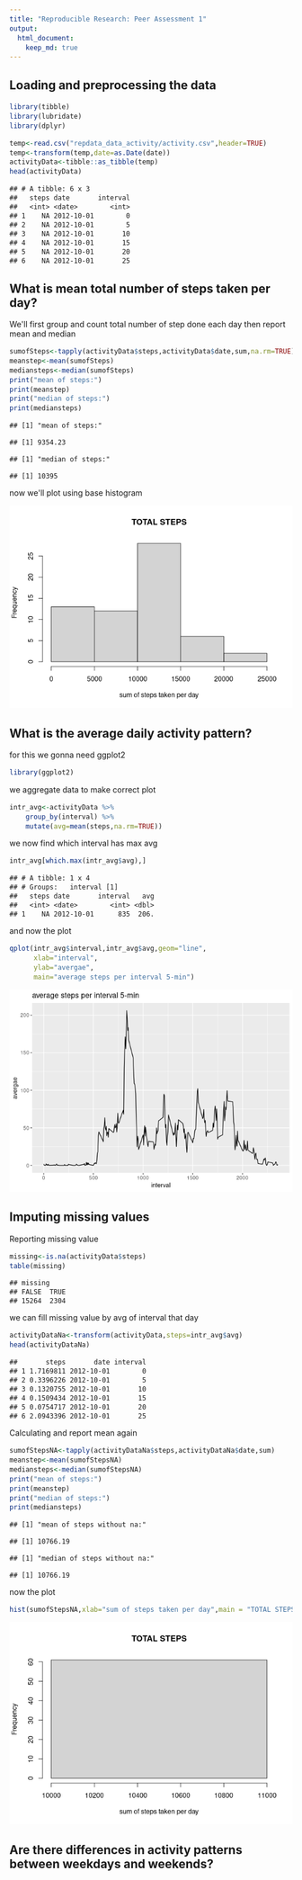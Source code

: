 ```yaml
---
title: "Reproducible Research: Peer Assessment 1"
output: 
  html_document:
    keep_md: true
---
```



## Loading and preprocessing the data

```r
library(tibble)
library(lubridate)
library(dplyr)
```


```r
temp<-read.csv("repdata_data_activity/activity.csv",header=TRUE)
temp<-transform(temp,date=as.Date(date))
activityData<-tibble::as_tibble(temp)
head(activityData)
```

```
## # A tibble: 6 x 3
##   steps date       interval
##   <int> <date>        <int>
## 1    NA 2012-10-01        0
## 2    NA 2012-10-01        5
## 3    NA 2012-10-01       10
## 4    NA 2012-10-01       15
## 5    NA 2012-10-01       20
## 6    NA 2012-10-01       25
```



## What is mean total number of steps taken per day?
We'll first group and count total number of step done each day then report mean and median


```r
sumofSteps<-tapply(activityData$steps,activityData$date,sum,na.rm=TRUE)
meanstep<-mean(sumofSteps)
mediansteps<-median(sumofSteps)
print("mean of steps:")
print(meanstep)
print("median of steps:")
print(mediansteps)
```


```
## [1] "mean of steps:"
```

```
## [1] 9354.23
```

```
## [1] "median of steps:"
```

```
## [1] 10395
```

now we'll plot using base histogram

![](PA1_template_files/figure-html/unnamed-chunk-5-1.png)<!-- -->

## What is the average daily activity pattern?
for this we gonna need ggplot2 

```r
library(ggplot2)
```

we aggregate data to make correct plot 

```r
intr_avg<-activityData %>% 
    group_by(interval) %>% 
    mutate(avg=mean(steps,na.rm=TRUE))
```

we now find which interval has max avg

```r
intr_avg[which.max(intr_avg$avg),]
```

```
## # A tibble: 1 x 4
## # Groups:   interval [1]
##   steps date       interval   avg
##   <int> <date>        <int> <dbl>
## 1    NA 2012-10-01      835  206.
```

and now the plot 

```r
qplot(intr_avg$interval,intr_avg$avg,geom="line",
      xlab="interval",
      ylab="avergae",
      main="average steps per interval 5-min")
```

![](PA1_template_files/figure-html/unnamed-chunk-9-1.png)<!-- -->

## Imputing missing values
Reporting missing value

```r
missing<-is.na(activityData$steps)
table(missing)
```

```
## missing
## FALSE  TRUE 
## 15264  2304
```

we can fill missing value by avg of interval that day


```r
activityDataNa<-transform(activityData,steps=intr_avg$avg)
head(activityDataNa)
```

```
##       steps       date interval
## 1 1.7169811 2012-10-01        0
## 2 0.3396226 2012-10-01        5
## 3 0.1320755 2012-10-01       10
## 4 0.1509434 2012-10-01       15
## 5 0.0754717 2012-10-01       20
## 6 2.0943396 2012-10-01       25
```

Calculating and report mean again 

```r
sumofStepsNA<-tapply(activityDataNa$steps,activityDataNa$date,sum)
meanstep<-mean(sumofStepsNA)
mediansteps<-median(sumofStepsNA)
print("mean of steps:")
print(meanstep)
print("median of steps:")
print(mediansteps)
```


```
## [1] "mean of steps without na:"
```

```
## [1] 10766.19
```

```
## [1] "median of steps without na:"
```

```
## [1] 10766.19
```

now the plot 

```r
hist(sumofStepsNA,xlab="sum of steps taken per day",main = "TOTAL STEPS")
```

![](PA1_template_files/figure-html/unnamed-chunk-14-1.png)<!-- -->

## Are there differences in activity patterns between weekdays and weekends?
